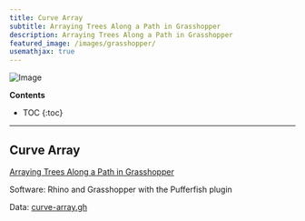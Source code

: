 ```yaml
---
title: Curve Array
subtitle: Arraying Trees Along a Path in Grasshopper
description: Arraying Trees Along a Path in Grasshopper
featured_image: /images/grasshopper/
usemathjax: true
---
```


![Image](/images/grasshopper)

**Contents**
* TOC
{:toc}

---

## Curve Array

[<i class="fab fa-vimeo-v"></i>](https://vimeo.com/baharmon/curve-array)
[<i class="fab fa-youtube"></i>](https://youtu.be/KrLwjKwKZrc)
[<i class="fas fa-project-diagram"></i> ](https://github.com/baharmon/generative-design/raw/main/grasshopper/curve-array.gh)
[Arraying Trees Along a Path in Grasshopper](curve-array)

Software: Rhino and Grasshopper with the Pufferfish plugin

Data:
[curve-array.gh](https://github.com/baharmon/generative-design/raw/main/grasshopper/curve-array.gh)
